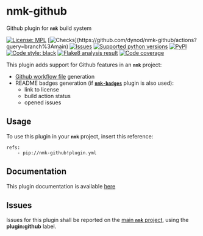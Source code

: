 # nmk-github
Github plugin for **`nmk`** build system

<!-- NMK-BADGES-BEGIN -->
[![License: MPL](https://img.shields.io/github/license/dynod/nmk-github)](https://github.com/dynod/nmk-github/blob/main/LICENSE)
[![Checks](https://img.shields.io/github/actions/workflow/status/dynod/nmk-github/build.yml?branch=main&label=build%20%26%20u.t.)](https://github.com/dynod/nmk-github/actions?query=branch%3Amain)
[![Issues](https://img.shields.io/github/issues-search/dynod/nmk?label=issues&query=is%3Aopen+is%3Aissue+label%3Aplugin%3Agithub)](https://github.com/dynod/nmk/issues?q=is%3Aopen+is%3Aissue+label%3Aplugin%3Agithub)
[![Supported python versions](https://img.shields.io/badge/python-3.8%20--%203.11-blue)](https://www.python.org/)
[![PyPI](https://img.shields.io/pypi/v/nmk-github)](https://pypi.org/project/nmk-github/)
[![Code style: black](https://img.shields.io/badge/code%20style-black-000000.svg)](https://github.com/psf/black)
[![Flake8 analysis result](https://img.shields.io/badge/flake8-0-green)](https://flake8.pycqa.org/)
[![Code coverage](https://img.shields.io/codecov/c/github/dynod/nmk-github)](https://app.codecov.io/gh/dynod/nmk-github)
<!-- NMK-BADGES-END -->

This plugin adds support for Github features in an **`nmk`** project:
* [Github workflow file](https://docs.github.com/en/actions/using-workflows/workflow-syntax-for-github-actions) generation
* README badges generation (if [**`nmk-badges`**](https://github.com/dynod/nmk-badges) plugin is also used):
  * link to license
  * build action status
  * opened issues

## Usage

To use this plugin in your **`nmk`** project, insert this reference:
```
refs:
    - pip://nmk-github!plugin.yml
```

## Documentation

This plugin documentation is available [here](https://github.com/dynod/nmk/wiki/nmk-github-plugin)

## Issues

Issues for this plugin shall be reported on the [main  **`nmk`** project](https://github.com/dynod/nmk/issues), using the **plugin:github** label.
